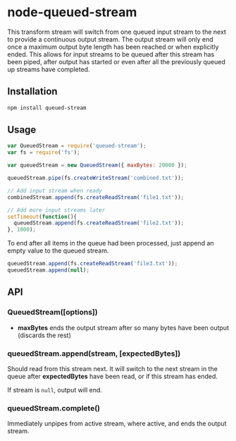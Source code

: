 node-queued-stream
==================

This transform stream will switch from one queued input stream to the next to provide a continuous output stream. The output stream will only end once a maximum output byte length has been reached or when explicitly ended. This allows for input streams to be queued after this stream has been piped, after output has started or even after all the previously queued up streams have completed.

## Installation

``` bash
npm install queued-stream
```

## Usage

``` javascript
var QueuedStream = require('queued-stream');
var fs = require('fs');

var queuedStream = new QueuedStream({ maxBytes: 20000 });

queuedStream.pipe(fs.createWriteStream('combined.txt'));

// Add input stream when ready
combinedStream.append(fs.createReadStream('file1.txt'));

// Add more input streams later
setTimeout(function(){
  queuedStream.append(fs.createReadStream('file2.txt'));
}, 1000);
```

To end after all items in the queue had been processed, just append an empty value to the queued stream.

``` javascript
queuedStream.append(fs.createReadStream('file3.txt'));
queuedStream.append(null);
```

## API

### QueuedStream([options])

- **maxBytes** ends the output stream after so many bytes have been output (discards the rest)

### queuedStream.append(stream, [expectedBytes])

Should read from this stream next. It will switch to the next stream in the queue after **expectedBytes** have been read, or if this stream has ended.

If stream is `null`, output will end.

### queuedStream.complete()

Immediately unpipes from active stream, where active, and ends the output stream.
